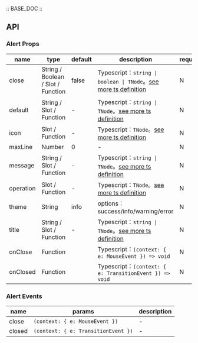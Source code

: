 :: BASE_DOC ::

## API

### Alert Props

name | type | default | description | required
-- | -- | -- | -- | --
close | String / Boolean / Slot / Function | false | Typescript：`string \| boolean \| TNode`。[see more ts definition](https://github.com/Tencent/tdesign-vue-next/blob/develop/src/common.ts) | N
default | String / Slot / Function | - | Typescript：`string \| TNode`。[see more ts definition](https://github.com/Tencent/tdesign-vue-next/blob/develop/src/common.ts) | N
icon | Slot / Function | - | Typescript：`TNode`。[see more ts definition](https://github.com/Tencent/tdesign-vue-next/blob/develop/src/common.ts) | N
maxLine | Number | 0 | \- | N
message | String / Slot / Function | - | Typescript：`string \| TNode`。[see more ts definition](https://github.com/Tencent/tdesign-vue-next/blob/develop/src/common.ts) | N
operation | Slot / Function | - | Typescript：`TNode`。[see more ts definition](https://github.com/Tencent/tdesign-vue-next/blob/develop/src/common.ts) | N
theme | String | info | options：success/info/warning/error | N
title | String / Slot / Function | - | Typescript：`string \| TNode`。[see more ts definition](https://github.com/Tencent/tdesign-vue-next/blob/develop/src/common.ts) | N
onClose | Function |  | Typescript：`(context: { e: MouseEvent }) => void`<br/> | N
onClosed | Function |  | Typescript：`(context: { e: TransitionEvent }) => void`<br/> | N

### Alert Events

name | params | description
-- | -- | --
close | `(context: { e: MouseEvent })` | \-
closed | `(context: { e: TransitionEvent })` | \-

